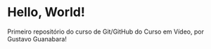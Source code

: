 # Hello, World!
 Primeiro repositório do curso de Git/GitHub do Curso em Vídeo, por Gustavo Guanabara!

